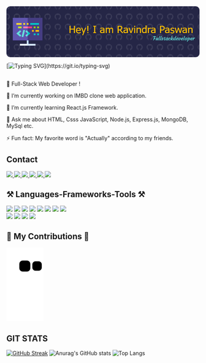 <img align="center" src="https://raw.githubusercontent.com/ravindrapaswan2762/ravindrapaswan2762/main/github-header-image.png"/>

[![Typing SVG](https://readme-typing-svg.demolab.com/?duration=5000&width=700&lines=Hi+There!+👋+I'm+Ravindra+Paswan!;A+Passionate+Software+Developer+From+India!)](https://git.io/typing-svg)

##
📱 Full-Stack Web Developer !

🔭 I’m currently working on  IMBD clone web application.

🌱 I’m currently learning React.js Framework.

💬 Ask me about HTML, Csss JavaScript, Node.js, Express.js, MongoDB, MySql etc.

⚡ Fun fact: My favorite word is "Actually" according to my friends.

## Contact
<a href="mailto:paswanravindra209@gmail.com">
  <img src="https://img.shields.io/badge/Gmail-D14836?style=for-the-badge&logo=gmail&logoColor=white" target="_blank"/>
</a>

<a href="https://www.linkedin.com/in/ravindra-paswan-34420819b/">
  <img src="https://img.shields.io/badge/LinkedIn-0077B5?style=for-the-badge&logo=linkedin&logoColor=white" target="_blank"/>
</a>

<a href="https://twitter.com/Ravindr12184168">
  <img src="https://img.shields.io/badge/Twitter-1DA1F2?style=for-the-badge&logo=twitter&logoColor=white" target="_blank"/>
</a>

<a href="https://leetcode.com/ravindra_000/">
  <img src="https://img.shields.io/badge/-LeetCode-FFA116?style=for-the-badge&logo=LeetCode&logoColor=black" target="_blank"/>
</a>

<a href="https://ravindrapaswan2762.github.io/Portfolio-Website/">
  <img src="https://img.shields.io/badge/website-000000?style=for-the-badge&logo=About.me&logoColor=white" target="_blank"/>
</a>

<a href="https://t.me/@ionman000">
  <img src="https://img.shields.io/badge/Telegram-2CA5E0?style=for-the-badge&logo=telegram&logoColor=white" target="_blank"/>
</a>

## ⚒️ Languages-Frameworks-Tools ⚒️

<span>
<img src="https://img.shields.io/badge/HTML5-E34F26?style=for-the-badge&logo=html5&logoColor=white" />
<img src="https://img.shields.io/badge/CSS3-1572B6?style=for-the-badge&logo=css3&logoColor=white" />
<img src="https://img.shields.io/badge/JavaScript-323330?style=for-the-badge&logo=javascript&logoColor=F7DF1E" />
<img src="https://img.shields.io/badge/json-5E5C5C?style=for-the-badge&logo=json&logoColor=white" />
<img src="https://img.shields.io/badge/Node%20js-339933?style=for-the-badge&logo=nodedotjs&logoColor=white" />
<img src="https://img.shields.io/badge/Express%20js-000000?style=for-the-badge&logo=express&logoColor=white" />
<img src="https://img.shields.io/badge/MongoDB-4EA94B?style=for-the-badge&logo=mongodb&logoColor=white" />
<img src="https://img.shields.io/badge/MySQL-005C84?style=for-the-badge&logo=mysql&logoColor=whit" />
<br>
<img src="https://img.shields.io/badge/GIT-E44C30?style=for-the-badge&logo=git&logoColor=white" />
<img src="https://img.shields.io/badge/sublime_text-%23575757.svg?&style=for-the-badge&logo=sublime-text&logoColor=important" />
<img src="https://img.shields.io/badge/VSCode-0078D4?style=for-the-badge&logo=visual%20studio%20code&logoColor=white" />
<img src="https://img.shields.io/badge/IntelliJ_IDEA-000000.svg?style=for-the-badge&logo=intellij-idea&logoColor=white" />
</span>

## 🐍 My Contributions 🐍
![Snake animation](https://github.com/ravindrapaswan2762/ravindrapaswan2762/blob/output/github-contribution-grid-snake.svg)

## GIT STATS
[![GitHub Streak](https://streak-stats.demolab.com/?user=ravindrapaswan2762&theme=dark)](https://git.io/streak-stats)
![Anurag's GitHub stats](https://github-readme-stats.vercel.app/api?username=ravindrapaswan2762&theme=dark&show_icons=true)
![Top Langs](https://github-readme-stats.vercel.app/api/top-langs/?username=ravindrapaswan2762&theme=dark&hide_progress=true&)




